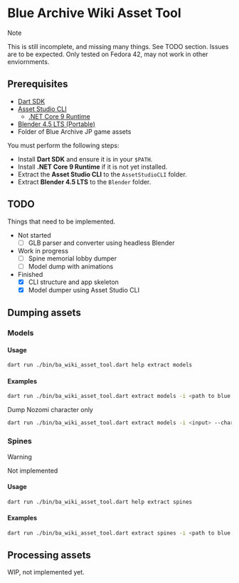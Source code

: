 # Blue Archive Wiki Asset Tool

> [!NOTE]
> This is still incomplete, and missing many things. See TODO section. Issues
> are to be expected. Only tested on Fedora 42, may not work in other
> enviornments.

## Prerequisites

- [Dart SDK](https://dart.dev/get-dart#install)
- [Asset Studio CLI](https://github.com/aelurum/AssetStudio/releases/latest)
  - [.NET Core 9 Runtime](https://dotnet.microsoft.com/download/dotnet/9.0/runtime)
- [Blender 4.5 LTS (Portable)](https://www.blender.org/download/lts/4-5/#versions)
- Folder of Blue Archive JP game assets

You must perform the following steps:

* Install **Dart SDK** and ensure it is in your `$PATH`.
* Install **.NET Core 9 Runtime** if it is not yet installed.
* Extract the **Asset Studio CLI** to the `AssetStudioCLI` folder.
* Extract **Blender 4.5 LTS** to the `Blender` folder.

## TODO

Things that need to be implemented.

- Not started
    - [ ] GLB parser and converter using headless Blender
- Work in progress
    - [ ] Spine memorial lobby dumper
    - [ ] Model dump with animations
- Finished
    - [X] CLI structure and app skeleton
    - [X] Model dumper using Asset Studio CLI

## Dumping assets

### Models

#### Usage

```bash
dart run ./bin/ba_wiki_asset_tool.dart help extract models
```

#### Examples

```bash
dart run ./bin/ba_wiki_asset_tool.dart extract models -i <path to blue archive dump>
```

Dump Nozomi character only
```bash
dart run ./bin/ba_wiki_asset_tool.dart extract models -i <input> --character ch0243
```

### Spines

> [!WARNING]
> Not implemented

#### Usage

```bash
dart run ./bin/ba_wiki_asset_tool.dart help extract spines
```

#### Examples

```bash
dart run ./bin/ba_wiki_asset_tool.dart extract spines -i <path to blue archive dump>
```

## Processing assets

WIP, not implemented yet.
